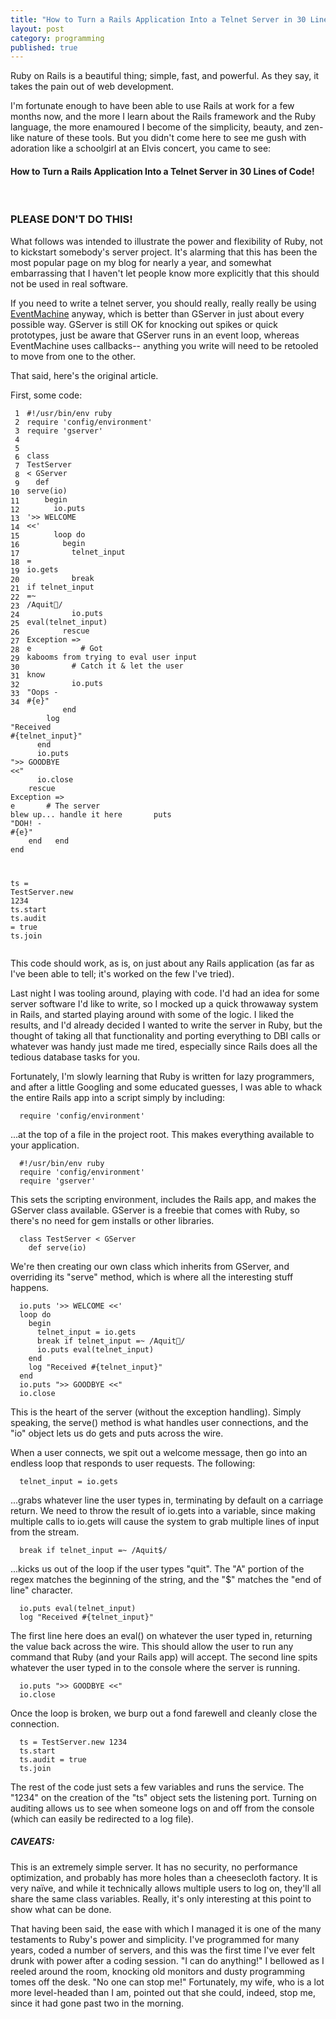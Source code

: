 ```yaml
---
title: "How to Turn a Rails Application Into a Telnet Server in 30 Lines of Code!"
layout: post
category: programming
published: true
---
```

Ruby on Rails is a beautiful thing; simple, fast, and powerful. As they say, it takes the pain out of web development.

I'm fortunate enough to have been able to use Rails at work for a few months now, and the more I learn about the Rails framework and the Ruby language, the more enamoured I become of the simplicity, beauty, and zen-like nature of these tools. But you didn't come here to see me gush with adoration like a schoolgirl at an Elvis concert, you came to see:

#### How to Turn a Rails Application Into a Telnet Server in 30 Lines of Code!

<!-- more -->

&nbsp;

<div class="warning">
<h3>PLEASE DON'T DO THIS!</h3>
<p>
What follows was intended to illustrate the power and flexibility of Ruby, not to kickstart somebody's server project.  It's alarming that this has been the most popular page on my blog for nearly a year, and somewhat embarrassing that I haven't let people know more explicitly that this should not be used in real software.
</p><p>
If you need to write a telnet server, you should really, really really be using <a href="http://rubyforge.org/projects/eventmachine">EventMachine</a> anyway, which is better than GServer in just about every possible way.  GServer is still OK for knocking out spikes or quick prototypes, just be aware that GServer runs in an event loop, whereas EventMachine uses callbacks-- anything you write will need to be retooled to move from one to the other.
</p><p>
That said, here's the original article.
</p>
</div>

First, some code:

<div class="ruby"><pre style="overflow: hidden;"><code class="line_number" style="float: left; margin-right: 1em">&nbsp;1
&nbsp;2
&nbsp;3
&nbsp;4
&nbsp;5
&nbsp;6
&nbsp;7
&nbsp;8
&nbsp;9
10
11
12
13
14
15
16
17
18
19
20
21
22
23
24
25
26
27
28
29
30
31
32
33
34</code><code><span class="comment">#!/usr/bin/env ruby</span>
<span class="ident">require</span> <span class="punct">'</span><span class="string">config/environment</span><span class="punct">'</span>
<span class="ident">require</span> <span class="punct">'</span><span class="string">gserver</span><span class="punct">'</span>

<span class="keyword">class </span><span class="class">TestServer</span> <span class="punct">&lt;</span> <span class="constant">GServer</span>
&nbsp;&nbsp;<span class="keyword">def </span><span class="method">serve</span><span class="punct">(</span><span class="ident">io</span><span class="punct">)</span>
&nbsp;&nbsp;&nbsp;&nbsp;<span class="keyword">begin</span>
&nbsp;&nbsp;&nbsp;&nbsp;&nbsp;&nbsp;<span class="ident">io</span><span class="punct">.</span><span class="ident">puts</span> <span class="punct">'</span><span class="string">&gt;&gt; WELCOME &lt;&lt;</span><span class="punct">'</span>
&nbsp;&nbsp;&nbsp;&nbsp;&nbsp;&nbsp;<span class="ident">loop</span> <span class="keyword">do</span>
&nbsp;&nbsp;&nbsp;&nbsp;&nbsp;&nbsp;&nbsp;&nbsp;<span class="keyword">begin</span>
&nbsp;&nbsp;&nbsp;&nbsp;&nbsp;&nbsp;&nbsp;&nbsp;&nbsp;&nbsp;<span class="ident">telnet_input</span> <span class="punct">=</span> <span class="ident">io</span><span class="punct">.</span><span class="ident">gets</span>
&nbsp;&nbsp;&nbsp;&nbsp;&nbsp;&nbsp;&nbsp;&nbsp;&nbsp;&nbsp;<span class="keyword">break</span> <span class="keyword">if</span> <span class="ident">telnet_input</span> <span class="punct">=~</span> <span class="punct">/</span><span class="regex"><span class="escape">A</span>quit<span class="escape"></span></span><span class="punct">/</span>
&nbsp;&nbsp;&nbsp;&nbsp;&nbsp;&nbsp;&nbsp;&nbsp;&nbsp;&nbsp;<span class="ident">io</span><span class="punct">.</span><span class="ident">puts</span> <span class="ident">eval</span><span class="punct">(</span><span class="ident">telnet_input</span><span class="punct">)</span>
&nbsp;&nbsp;&nbsp;&nbsp;&nbsp;&nbsp;&nbsp;&nbsp;<span class="keyword">rescue</span> <span class="constant">Exception</span> <span class="punct">=&gt;</span> <span class="ident">e</span>
&nbsp;&nbsp;&nbsp;&nbsp;&nbsp;&nbsp;&nbsp;&nbsp;&nbsp;&nbsp;<span class="comment"># Got kabooms from trying to eval user input</span>
&nbsp;&nbsp;&nbsp;&nbsp;&nbsp;&nbsp;&nbsp;&nbsp;&nbsp;&nbsp;<span class="comment"># Catch it &amp; let the user know</span>
&nbsp;&nbsp;&nbsp;&nbsp;&nbsp;&nbsp;&nbsp;&nbsp;&nbsp;&nbsp;<span class="ident">io</span><span class="punct">.</span><span class="ident">puts</span> <span class="punct">&quot;</span><span class="string">Oops - <span class="expr">#{e}</span></span><span class="punct">&quot;</span>
&nbsp;&nbsp;&nbsp;&nbsp;&nbsp;&nbsp;&nbsp;&nbsp;<span class="keyword">end</span>
&nbsp;&nbsp;&nbsp;&nbsp;&nbsp;&nbsp;&nbsp;&nbsp;<span class="ident">log</span> <span class="punct">&quot;</span><span class="string">Received <span class="expr">#{telnet_input}</span></span><span class="punct">&quot;</span>
&nbsp;&nbsp;&nbsp;&nbsp;&nbsp;&nbsp;<span class="keyword">end</span>
&nbsp;&nbsp;&nbsp;&nbsp;&nbsp;&nbsp;<span class="ident">io</span><span class="punct">.</span><span class="ident">puts</span> <span class="punct">&quot;</span><span class="string">&gt;&gt; GOODBYE &lt;&lt;</span><span class="punct">&quot;</span>
&nbsp;&nbsp;&nbsp;&nbsp;&nbsp;&nbsp;<span class="ident">io</span><span class="punct">.</span><span class="ident">close</span>
&nbsp;&nbsp;&nbsp;&nbsp;<span class="keyword">rescue</span> <span class="constant">Exception</span> <span class="punct">=&gt;</span> <span class="ident">e</span>
&nbsp;&nbsp;&nbsp;&nbsp;&nbsp;&nbsp;<span class="comment"># The server blew up... handle it here</span>
&nbsp;&nbsp;&nbsp;&nbsp;&nbsp;&nbsp;<span class="ident">puts</span> <span class="punct">&quot;</span><span class="string">DOH! - <span class="expr">#{e}</span></span><span class="punct">&quot;</span>
&nbsp;&nbsp;&nbsp;&nbsp;<span class="keyword">end</span>
&nbsp;&nbsp;<span class="keyword">end</span>
<span class="keyword">end</span>


<span class="ident">ts</span> <span class="punct">=</span> <span class="constant">TestServer</span><span class="punct">.</span><span class="ident">new</span> <span class="number">1234</span>
<span class="ident">ts</span><span class="punct">.</span><span class="ident">start</span>
<span class="ident">ts</span><span class="punct">.</span><span class="ident">audit</span> <span class="punct">=</span> <span class="constant">true</span>
<span class="ident">ts</span><span class="punct">.</span><span class="ident">join</span>
</code></pre></div>

This code should work, as is, on just about any Rails application (as far as I've been able to tell; it's worked on the few I've tried).

Last night I was tooling around, playing with code. I'd had an idea for some server software I'd like to write, so I mocked up a quick throwaway system in Rails, and started playing around with some of the logic. I liked the results, and I'd already decided I wanted to write the server in Ruby, but the thought of taking all that functionality and porting everything to DBI calls or whatever was handy just made me tired, especially since Rails does all the tedious database tasks for you.

Fortunately, I'm slowly learning that Ruby is written for lazy programmers, and after a little Googling and some educated guesses, I was able to whack the entire Rails app into a script simply by including:

<div class="ruby"><pre><code>  <span class="ident">require</span> <span class="punct">'</span><span class="string">config/environment</span><span class="punct">'</span>
</code></pre></div>

...at the top of a file in the project root. This makes everything available to your application.

<div class="ruby"><pre><code>  <span class="comment">#!/usr/bin/env ruby</span>
  <span class="ident">require</span> <span class="punct">'</span><span class="string">config/environment</span><span class="punct">'</span>
  <span class="ident">require</span> <span class="punct">'</span><span class="string">gserver</span><span class="punct">'</span>
</code></pre></div>

This sets the scripting environment, includes the Rails app, and makes the GServer class available. GServer is a freebie that comes with Ruby, so there's no need for gem installs or other libraries.

<div class="ruby"><pre><code>  <span class="keyword">class </span><span class="class">TestServer</span> <span class="punct">&lt;</span> <span class="constant">GServer</span>
    <span class="keyword">def </span><span class="method">serve</span><span class="punct">(</span><span class="ident">io</span><span class="punct">)</span>
</code></pre></div>

We're then creating our own class which inherits from GServer, and overriding its "serve" method, which is where all the interesting stuff happens.

<div class="ruby"><pre><code>  <span class="ident">io</span><span class="punct">.</span><span class="ident">puts</span> <span class="punct">'</span><span class="string">&gt;&gt; WELCOME &lt;&lt;</span><span class="punct">'</span>
  <span class="ident">loop</span> <span class="keyword">do</span>
    <span class="keyword">begin</span>
      <span class="ident">telnet_input</span> <span class="punct">=</span> <span class="ident">io</span><span class="punct">.</span><span class="ident">gets</span>
      <span class="keyword">break</span> <span class="keyword">if</span> <span class="ident">telnet_input</span> <span class="punct">=~</span> <span class="punct">/</span><span class="regex"><span class="escape">A</span>quit<span class="escape"></span></span><span class="punct">/</span>
      <span class="ident">io</span><span class="punct">.</span><span class="ident">puts</span> <span class="ident">eval</span><span class="punct">(</span><span class="ident">telnet_input</span><span class="punct">)</span>
    <span class="keyword">end</span>
    <span class="ident">log</span> <span class="punct">&quot;</span><span class="string">Received <span class="expr">#{telnet_input}</span></span><span class="punct">&quot;</span>
  <span class="keyword">end</span>
  <span class="ident">io</span><span class="punct">.</span><span class="ident">puts</span> <span class="punct">&quot;</span><span class="string">&gt;&gt; GOODBYE &lt;&lt;</span><span class="punct">&quot;</span>
  <span class="ident">io</span><span class="punct">.</span><span class="ident">close</span>
</code></pre></div>

This is the heart of the server (without the exception handling). Simply speaking, the serve() method is what handles user connections, and the "io" object lets us do gets and puts across the wire.

When a user connects, we spit out a welcome message, then go into an endless loop that responds to user requests. The following:

<div class="ruby"><pre><code>  <span class="ident">telnet_input</span> <span class="punct">=</span> <span class="ident">io</span><span class="punct">.</span><span class="ident">gets</span>
</code></pre></div>

...grabs whatever line the user types in, terminating by default on a carriage return. We need to throw the result of io.gets into a variable, since making multiple calls to io.gets will cause the system to grab multiple lines of input from the stream.

<div class="ruby"><pre><code>  <span class="keyword">break</span> <span class="keyword">if</span> <span class="ident">telnet_input</span> <span class="punct">=~</span> <span class="punct">/</span><span class="regex"><span class="escape">A</span>quit$</span><span class="punct">/</span>
</code></pre></div>

...kicks us out of the loop if the user types "quit". The "A" portion of the regex matches the beginning of the string, and the "$" matches the "end of line" character.

<div class="ruby"><pre><code>  <span class="ident">io</span><span class="punct">.</span><span class="ident">puts</span> <span class="ident">eval</span><span class="punct">(</span><span class="ident">telnet_input</span><span class="punct">)</span>
  <span class="ident">log</span> <span class="punct">&quot;</span><span class="string">Received <span class="expr">#{telnet_input}</span></span><span class="punct">&quot;</span>
</code></pre></div>

The first line here does an eval() on whatever the user typed in, returning the value back across the wire. This should allow the user to run any command that Ruby (and your Rails app) will accept. The second line spits whatever the user typed in to the console where the server is running.

<div class="ruby"><pre><code>  <span class="ident">io</span><span class="punct">.</span><span class="ident">puts</span> <span class="punct">&quot;</span><span class="string">&gt;&gt; GOODBYE &lt;&lt;</span><span class="punct">&quot;</span>
  <span class="ident">io</span><span class="punct">.</span><span class="ident">close</span>
</code></pre></div>

Once the loop is broken, we burp out a fond farewell and cleanly close the connection.

<div class="ruby"><pre><code>  <span class="ident">ts</span> <span class="punct">=</span> <span class="constant">TestServer</span><span class="punct">.</span><span class="ident">new</span> <span class="number">1234</span>
  <span class="ident">ts</span><span class="punct">.</span><span class="ident">start</span>
  <span class="ident">ts</span><span class="punct">.</span><span class="ident">audit</span> <span class="punct">=</span> <span class="constant">true</span>
  <span class="ident">ts</span><span class="punct">.</span><span class="ident">join</span>
</code></pre></div>

The rest of the code just sets a few variables and runs the service. The "1234" on the creation of the "ts" object sets the listening port. Turning on auditing allows us to see when someone logs on and off from the console (which can easily be redirected to a log file).

##### CAVEATS:

This is an extremely simple server. It has no security, no performance optimization, and probably has more holes than a cheesecloth factory. It is very naïve, and while it technically allows multiple users to log on, they'll all share the same class variables. Really, it's only interesting at this point to show what can be done.

That having been said, the ease with which I managed it is one of the many testaments to Ruby's power and simplicity. I've programmed for many years, coded a number of servers, and this was the first time I've ever felt drunk with power after a coding session. "I can do anything!" I bellowed as I reeled around the room, knocking old monitors and dusty programming tomes off the desk. "No one can stop me!" Fortunately, my wife, who is a lot more level-headed than I am, pointed out that she could, indeed, stop me, since it had gone past two in the morning.

